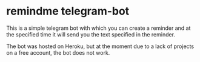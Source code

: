 # remindme telegram-bot

This is a simple telegram bot with which you can create a reminder and at the specified time it will send you the text specified in the reminder.

The bot was hosted on Heroku, but at the moment due to a lack of projects on a free account, the bot does not work.
